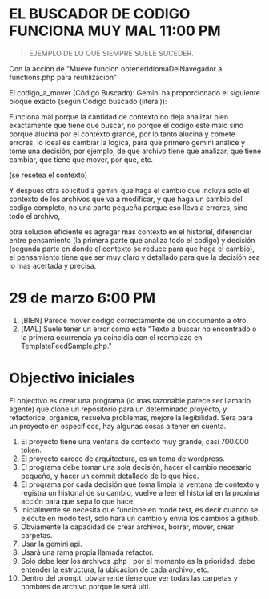 # EL BUSCADOR DE CODIGO FUNCIONA MUY MAL 11:00 PM

> EJEMPLO DE LO QUE SIEMPRE SUELE SUCEDER. 


Con la accion de "Mueve funcion obtenerIdiomaDelNavegador a functions.php para reutilización"

El codigo_a_mover (Código Buscado): Gemini ha proporcionado el siguiente bloque exacto (según Código buscado (literal)):

<?

// Función para obtener el idioma preferido del navegador
function obtenerIdiomaDelNavegador() {
    // ... cuerpo de la función ...
}

PHP
Nota clave: Empieza con <?, seguido de dos saltos de línea, y luego el comentario // Función....

El contenidoOrigen (Archivo mover_codigo_origen_contenido_TemplateInicio_php.txt): El contenido real del archivo TemplateInicio.php empieza así:

<?
/*
Template Name: Inicio
*/

// Función para obtener el idioma preferido del navegador
function obtenerIdiomaDelNavegador() {
    // ... cuerpo de la función ...
}
// ... resto del archivo ...
?>

Funciona mal porque la cantidad de contexto no deja analizar bien exactamente que tiene que buscar, no porque el codigo este malo sino porque alucina por el contexto grande, por lo tanto alucina y comete errores, lo ideal es cambiar la logica, para que primero gemini analice y tome una decisión, por ejemplo, de que archivo tiene que analizar, que tiene cambiar, que tiene que mover, por que, etc. 

(se resetea el contexto)

Y despues otra solicitud a gemini que haga el cambio que incluya solo el contexto de los archivos que va a modificar, y que haga un cambio del codigo completo, no una parte pequeña porque eso lleva a errores, sino todo el archivo, 

otra solucion eficiente es agregar mas contexto en el historial, diferenciar entre pensamiento (la primera parte que analiza todo el codigo) y decisión (segunda parte en donde el contexto se reduce para que haga el cambio), el pensamiento tiene que ser muy claro y detallado para que la decisión sea lo mas acertada y precisa. 


# 29 de marzo 6:00 PM

1. [BIEN] Parece mover codigo correctamente de un documento a otro. 
2. [MAL] Suele tener un error como este "Texto a buscar no encontrado o la primera ocurrencia ya coincidía con el reemplazo en TemplateFeedSample.php."

# Objectivo iniciales

El objectivo es crear una programa (lo mas razonable parece ser llamarlo agente) que clone un repositorio para un determinado proyecto, y refactorice, organice, resuelva problemas, mejore la legibilidad. Sera para un proyecto en especificos, hay algunas cosas a tener en cuenta. 

1. El proyecto tiene una ventana de contexto muy grande, casi 700.000 token. 
2. El proyecto carece de arquitectura, es un tema de wordpress. 
3. El programa debe tomar una sola decisión, hacer el cambio necesario pequeño, y hacer un commit detallado de lo que hice. 
4. El programa por cada decisión que toma limpia la ventana de contexto y registra un historial de su cambio, vuelve a leer el historial en la proxima acción para que sepa lo que hace. 
5. Inicialmente se necesita que funcione en mode test, es decir cuando se ejecute en modo test, solo hara un cambio y envia los cambios a github. 
6. Obviamente la capacidad de crear archivos, borrar, mover, crear carpetas. 
7. Usar la gemini api. 
8. Usará una rama propia llamada refactor. 
9. Solo debe leer los archivos .php , por el momento es la prioridad. debe entender la estructura, la ubicacion de cada archivo, etc.
10. Dentro del prompt, obviamente tiene que ver todas las carpetas y nombres de archivo porque le será ulti. 
